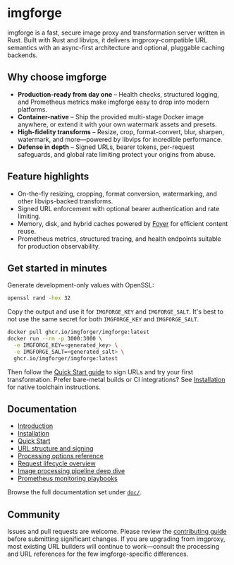 # imgforge

imgforge is a fast, secure image proxy and transformation server written in Rust. Built with Rust and libvips, it delivers imgproxy-compatible URL semantics with an async-first architecture and optional, pluggable caching backends.

## Why choose imgforge

- **Production-ready from day one** – Health checks, structured logging, and Prometheus metrics make imgforge easy to drop into modern platforms.
- **Container-native** – Ship the provided multi-stage Docker image anywhere, or extend it with your own watermark assets and presets.
- **High-fidelity transforms** – Resize, crop, format-convert, blur, sharpen, watermark, and more—powered by libvips for incredible performance.
- **Defense in depth** – Signed URLs, bearer tokens, per-request safeguards, and global rate limiting protect your origins from abuse.

## Feature highlights

- On-the-fly resizing, cropping, format conversion, watermarking, and other libvips-backed transforms.
- Signed URL enforcement with optional bearer authentication and rate limiting.
- Memory, disk, and hybrid caches powered by [Foyer](https://foyer-rs.github.io/foyer/) for efficient content reuse.
- Prometheus metrics, structured tracing, and health endpoints suitable for production observability.

## Get started in minutes

Generate development-only values with OpenSSL:

```bash
openssl rand -hex 32
```

Copy the output and use it for `IMGFORGE_KEY` and `IMGFORGE_SALT`. It's best to not use the same secret for both `IMGFORGE_KEY` and `IMGFORGE_SALT`.

```bash
docker pull ghcr.io/imgforger/imgforge:latest
docker run --rm -p 3000:3000 \
  -e IMGFORGE_KEY=<generated_key> \
  -e IMGFORGE_SALT=<generated_salt> \
  ghcr.io/imgforger/imgforge:latest
```

Then follow the [Quick Start guide](doc/2_quick_start.md) to sign URLs and try your first transformation. Prefer bare-metal builds or CI integrations? See [Installation](doc/1_installation.md) for native toolchain instructions.

## Documentation

- [Introduction](doc/introduction.md)
- [Installation](doc/1_installation.md)
- [Quick Start](doc/2_quick_start.md)
- [URL structure and signing](doc/4_url_structure.md)
- [Processing options reference](doc/5_processing_options.md)
- [Request lifecycle overview](doc/6_request_lifecycle.md)
- [Image processing pipeline deep dive](doc/12_image_processing_pipeline.md)
- [Prometheus monitoring playbooks](doc/11_prometheus_monitoring.md)

Browse the full documentation set under [`doc/`](doc/).

## Community

Issues and pull requests are welcome. Please review the [contributing guide](CONTRIBUTING.md) before submitting significant changes. If you are upgrading from imgproxy, most existing URL builders will continue to work—consult the processing and URL references for the few imgforge-specific differences.
